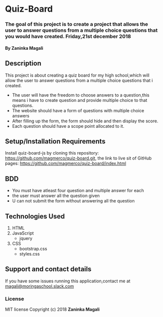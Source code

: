 # Quiz-Board
### The goal of this project is to create a project that allows the user to answer questions from a multiple choice questions that you would have created.        Friday,21st december 2018
#### By **Zaninka Magali**
## Description
This project is about creating a quiz board for my high school,which will allow the user to answer questions from a multiple choice questions that i created.
* The user will have the freedom to choose answers to a question,this means i have to create question and provide  multiple choice to that questions.
* The website should have a form of questions with multiple choice answers
* After filling up the form, the form should hide and then display the score.
* Each question should have a scope point allocated to it.
## Setup/Installation Requirements
Install quiz-board-js by cloning this repository:
https://github.com/magmerco/quiz-board.git,
the link to live sit of GitHub pages:
https://github.com/magmerco/quiz-board/index.html
## BDD
* You must have atleast four question and multiple answer for each
* the user must answer all the question given
* U can not submit the form without answering all the question
## Technologies Used
1. HTML
2. JavaScript
    - jquery
3. CSS
    - bootstrap.css
    - styles.css 
## Support and contact details
If you have some issues running this application,contact me at magali@moringaschool.slack.com
### License
MIT license
Copyright (c) 2018 **Zaninka Magali**